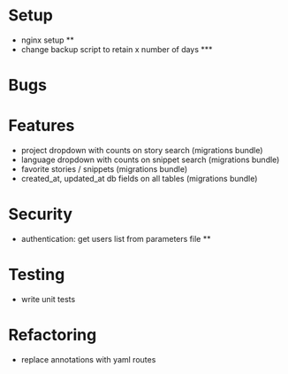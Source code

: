 
Setup
===
- nginx setup **
- change backup script to retain x number of days *** 

Bugs
===

Features
===
- project dropdown with counts on story search (migrations bundle)
- language dropdown with counts on snippet search (migrations bundle)  
- favorite stories / snippets (migrations bundle)
- created_at, updated_at db fields on all tables (migrations bundle)

Security
===
- authentication: get users list from parameters file **

Testing
===
- write unit tests

Refactoring
===
- replace annotations with yaml routes


